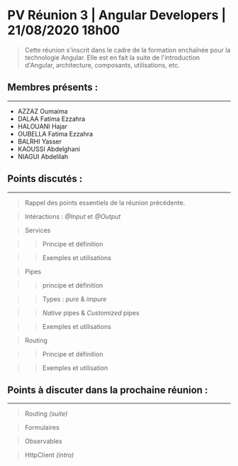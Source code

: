 # PV Réunion 3 | Angular Developers | 21/08/2020 18h00

> Cette réunion s'inscrit dans le cadre de la formation enchaînée pour la technologie Angular. Elle est en fait la suite de l'introduction d'Angular, architecture, composants, utilisations, etc.

## Membres présents :
---

- AZZAZ Oumaima
- DALAA Fatima Ezzahra
- HALOUANI Hajar
- OUBELLA Fatima Ezzahra
- BALRHI Yasser
- KAOUSSI Abdelghani
- NIAGUI Abdelilah

## Points discutés :
---

> Rappel des points essentiels de la réunion précédente.

> Intéractions : _@Input_ et _@Output_

> Services

>> Principe et définition

>> Exemples et utilisations

> Pipes

>> principe et définition

>> Types : _pure_ & _impure_

>> _Native_ pipes & _Customized_ pipes

>> Exemples et utilisations

> Routing

>> Principe et définition

>> Exemples et utilisation

## Points à discuter dans la prochaine réunion :
---
> Routing _(suite)_

> Formulaires

> Observables

> HttpClient _(intro)_
